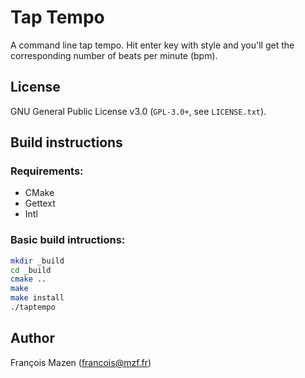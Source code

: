 Tap Tempo
=========

A command line tap tempo. Hit enter key with style and you'll get the corresponding number of beats per minute (bpm).

## License

GNU General Public License v3.0 (`GPL-3.0+`, see `LICENSE.txt`).

## Build instructions

### Requirements:
- CMake
- Gettext
- Intl

### Basic build intructions:
```bash
mkdir _build
cd _build
cmake ..
make
make install
./taptempo
```
## Author
François Mazen (francois@mzf.fr)

